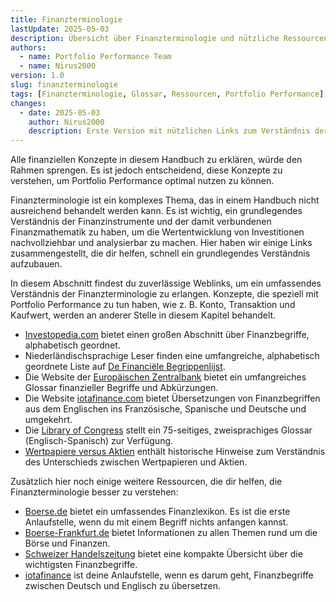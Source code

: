 ```yaml
---
title: Finanzterminologie
lastUpdate: 2025-05-03
description: Übersicht über Finanzterminologie und nützliche Ressourcen zum Verständnis wichtiger finanzieller Konzepte.
authors:
  - name: Portfolio Performance Team
  - name: Nirus2000
version: 1.0
slug: finanzterminologie
tags: [Finanzterminologie, Glossar, Ressourcen, Portfolio Performance]
changes:
  - date: 2025-05-03
    author: Nirus2000
    description: Erste Version mit nützlichen Links zum Verständnis der Finanzterminologie im Zusammenhang mit Portfolio Performance.
---
```

  
Alle finanziellen Konzepte in diesem Handbuch zu erklären, würde den Rahmen sprengen. Es ist jedoch entscheidend, diese Konzepte zu verstehen, um Portfolio Performance optimal nutzen zu können.

Finanzterminologie ist ein komplexes Thema, das in einem Handbuch nicht ausreichend behandelt werden kann. Es ist wichtig, ein grundlegendes Verständnis der Finanzinstrumente und der damit verbundenen Finanzmathematik zu haben, um die Wertentwicklung von Investitionen nachvollziehbar und analysierbar zu machen. Hier haben wir einige Links zusammengestellt, die dir helfen, schnell ein grundlegendes Verständnis aufzubauen.

In diesem Abschnitt findest du zuverlässige Weblinks, um ein umfassendes Verständnis der Finanzterminologie zu erlangen. Konzepte, die speziell mit Portfolio Performance zu tun haben, wie z. B. Konto, Transaktion und Kaufwert, werden an anderer Stelle in diesem Kapitel behandelt.

- [Investopedia.com](https://www.investopedia.com/financial-term-dictionary-4769738) bietet einen großen Abschnitt über Finanzbegriffe, alphabetisch geordnet.
- Niederländischsprachige Leser finden eine umfangreiche, alphabetisch geordnete Liste auf [De Financiële Begrippenlijst](https://www.dfbonline.nl/).
- Die Website der [Europäischen Zentralbank](https://www.ecb.europa.eu/services/glossary/html/glosse.en.html) bietet ein umfangreiches Glossar finanzieller Begriffe und Abkürzungen.
- Die Website [iotafinance.com](https://www.iotafinance.com/en/Translations-of-Financial-Terms.html) bietet Übersetzungen von Finanzbegriffen aus dem Englischen ins Französische, Spanische und Deutsche und umgekehrt.
- Die [Library of Congress](https://www.loc.gov/static/services/federal-research-division/our-federal-research/documents/ENG-SPA-glossary.pdf) stellt ein 75-seitiges, zweisprachiges Glossar (Englisch-Spanisch) zur Verfügung.
- [Wertpapiere versus Aktien](https://analyzingalpha.com/securities-vs-stocks#Stocks_Vs_Other_Types_of_Securities) enthält historische Hinweise zum Verständnis des Unterschieds zwischen Wertpapieren und Aktien.

Zusätzlich hier noch einige weitere Ressourcen, die dir helfen, die Finanzterminologie besser zu verstehen:

- [Boerse.de](https://www.boerse.de/boersenlexikon/A) bietet ein umfassendes Finanzlexikon. Es ist die erste Anlaufstelle, wenn du mit einem Begriff nichts anfangen kannst.
- [Boerse-Frankfurt.de](https://www.boerse-frankfurt.de/wissen) bietet Informationen zu allen Themen rund um die Börse und Finanzen.
- [Schweizer Handelszeitung](https://www.handelszeitung.ch/invest/finanzbegriffe-von-bis-z) bietet eine kompakte Übersicht über die wichtigsten Finanzbegriffe.
- [iotafinance](https://www.iotafinance.com/en/Translations-of-Financial-Terms.html) ist deine Anlaufstelle, wenn es darum geht, Finanzbegriffe zwischen Deutsch und Englisch zu übersetzen.
